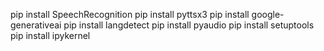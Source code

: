 pip install SpeechRecognition
pip install pyttsx3
pip install google-generativeai
pip install langdetect
pip install pyaudio
pip install setuptools
pip install ipykernel
